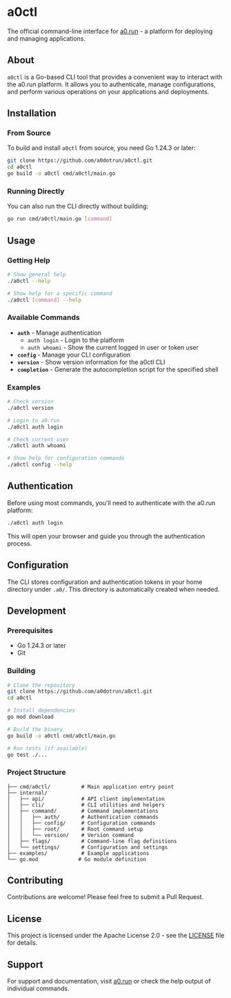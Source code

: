# a0ctl

The official command-line interface for [a0.run](https://a0.run) - a platform for deploying and managing applications.

## About

`a0ctl` is a Go-based CLI tool that provides a convenient way to interact with the a0.run platform. It allows you to authenticate, manage configurations, and perform various operations on your applications and deployments.

## Installation

### From Source

To build and install `a0ctl` from source, you need Go 1.24.3 or later:

```bash
git clone https://github.com/a0dotrun/a0ctl.git
cd a0ctl
go build -o a0ctl cmd/a0ctl/main.go
```

### Running Directly

You can also run the CLI directly without building:

```bash
go run cmd/a0ctl/main.go [command]
```

## Usage

### Getting Help

```bash
# Show general help
./a0ctl --help

# Show help for a specific command
./a0ctl [command] --help
```

### Available Commands

- **`auth`** - Manage authentication
  - `auth login` - Login to the platform
  - `auth whoami` - Show the current logged in user or token user
- **`config`** - Manage your CLI configuration
- **`version`** - Show version information for the a0ctl CLI
- **`completion`** - Generate the autocompletion script for the specified shell

### Examples

```bash
# Check version
./a0ctl version

# Login to a0.run
./a0ctl auth login

# Check current user
./a0ctl auth whoami

# Show help for configuration commands
./a0ctl config --help
```

## Authentication

Before using most commands, you'll need to authenticate with the a0.run platform:

```bash
./a0ctl auth login
```

This will open your browser and guide you through the authentication process.

## Configuration

The CLI stores configuration and authentication tokens in your home directory under `.a0/`. This directory is automatically created when needed.

## Development

### Prerequisites

- Go 1.24.3 or later
- Git

### Building

```bash
# Clone the repository
git clone https://github.com/a0dotrun/a0ctl.git
cd a0ctl

# Install dependencies
go mod download

# Build the binary
go build -o a0ctl cmd/a0ctl/main.go

# Run tests (if available)
go test ./...
```

### Project Structure

```
├── cmd/a0ctl/          # Main application entry point
├── internal/
│   ├── api/            # API client implementation
│   ├── cli/            # CLI utilities and helpers
│   ├── command/        # Command implementations
│   │   ├── auth/       # Authentication commands
│   │   ├── config/     # Configuration commands
│   │   ├── root/       # Root command setup
│   │   └── version/    # Version command
│   ├── flags/          # Command-line flag definitions
│   └── settings/       # Configuration and settings
├── examples/           # Example applications
└── go.mod             # Go module definition
```

## Contributing

Contributions are welcome! Please feel free to submit a Pull Request.

## License

This project is licensed under the Apache License 2.0 - see the [LICENSE](LICENSE) file for details.

## Support

For support and documentation, visit [a0.run](https://a0.run) or check the help output of individual commands.